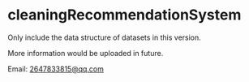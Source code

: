 # cleaningRecommendationSystem

Only include the data structure of datasets in this version.

More information would be uploaded in future.

Email: 2647833815@qq.com
